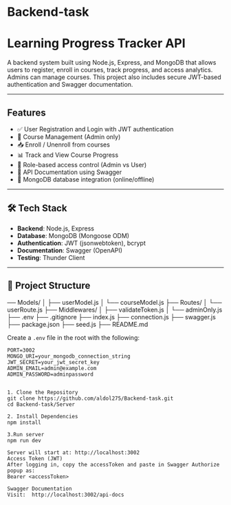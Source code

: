 # Backend-task
#  Learning Progress Tracker API

A backend system built using Node.js, Express, and MongoDB that allows users to register, enroll in courses, track progress, and access analytics. Admins can manage courses. This project also includes secure JWT-based authentication and Swagger documentation.

---

##  Features

- ✅ User Registration and Login with JWT authentication
- 📘 Course Management (Admin only)
- 📥 Enroll / Unenroll from courses
- 📊 Track and View Course Progress
- 🔐 Role-based access control (Admin vs User)
- 📑 API Documentation using Swagger
- 🌱 MongoDB database integration (online/offline)
---

## 🛠️ Tech Stack

- **Backend**: Node.js, Express
- **Database**: MongoDB (Mongoose ODM)
- **Authentication**: JWT (jsonwebtoken), bcrypt
- **Documentation**: Swagger (OpenAPI)
- **Testing**: Thunder Client
---

## 📁 Project Structure
── Models/
│ ├── userModel.js
│ └── courseModel.js
├── Routes/
│ └── userRoute.js
├── Middlewares/
│ ├── validateToken.js
│ └── adminOnly.js
├── .env
├── .gitignore
├── index.js
├── connection.js
├── swagger.js
├── package.json
├── seed.js
├── README.md

Create a `.env` file in the root with the following:

```env
PORT=3002
MONGO_URI=your_mongodb_connection_string
JWT_SECRET=your_jwt_secret_key
ADMIN_EMAIL=admin@example.com
ADMIN_PASSWORD=adminpassword


1. Clone the Repository
git clone https://github.com/aldol275/Backend-task.git
cd Backend-task/Server

2. Install Dependencies
npm install

3.Run server
npm run dev

Server will start at: http://localhost:3002
Access Token (JWT)
After logging in, copy the accessToken and paste in Swagger Authorize popup as:
Bearer <accessToken>

Swagger Documentation
Visit:  http://localhost:3002/api-docs
